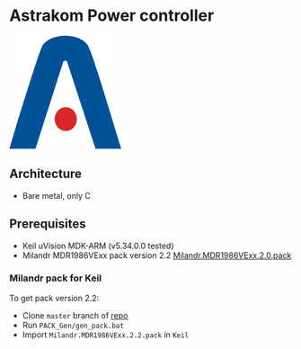 # Astrakom Power controller
![Astrakom logo](Data/logo.png)

## Architecture
* Bare metal, only C


## Prerequisites
- Keil uVision MDK-ARM (v5.34.0.0 tested)
- Milandr MDR1986VExx pack version 2.2 [Milandr.MDR1986VExx.2.0.pack](https://startmilandr.ru/doku.php/prog:pack_v6)

### Milandr pack for Keil
To get pack version 2.2:
- Clone `master` branch of [repo](https://github.com/StartMilandr/MDR_Pack_v6)
- Run `PACK_Gen/gen_pack.bat`
- Import `Milandr.MDR1986VExx.2.2.pack` in `Keil`
